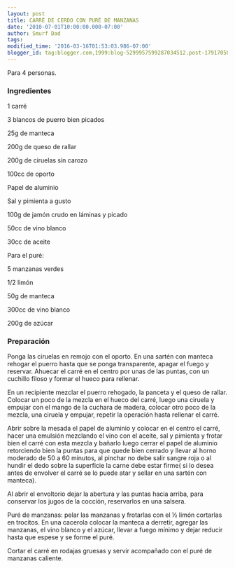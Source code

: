 ```yaml
---
layout: post
title: CARRÉ DE CERDO CON PURÉ DE MANZANAS
date: '2010-07-01T10:00:00.000-07:00'
author: Smurf Dad
tags: 
modified_time: '2016-03-16T01:53:03.986-07:00'
blogger_id: tag:blogger.com,1999:blog-5299957599287034512.post-1791705814548253523
---
```


Para 4 personas.

<h3>Ingredientes</h3>

1 carré

3 blancos de puerro bien picados

25g de manteca

200g de queso de rallar

200g de ciruelas sin carozo

100cc de oporto

Papel de aluminio

Sal y pimienta a gusto

100g de jamón crudo en láminas y picado

50cc de vino blanco

30cc de aceite

Para el puré:

5 manzanas verdes

1/2 limón

50g de manteca

300cc de vino blanco

200g de azúcar

<h3>Preparación</h3>

Ponga las ciruelas en remojo con el oporto. En una sartén con manteca rehogar el puerro hasta que se ponga transparente, apagar el fuego y reservar. Ahuecar el carré en el centro por unas de las puntas, con un cuchillo filoso y formar el hueco para rellenar.

En un recipiente mezclar el puerro rehogado, la panceta y el queso de rallar. Colocar un poco de la mezcla en el hueco del carré, luego una ciruela y empujar con el mango de la cuchara de madera, colocar otro poco de la mezcla, una ciruela y empujar, repetir la operación hasta rellenar el carré.

Abrir sobre la mesada el papel de aluminio y colocar en el centro el carré, hacer una emulsión mezclando el vino con el aceite, sal y pimienta y frotar bien el carré con esta mezcla y bañarlo luego cerrar el papel de aluminio retorciendo bien la puntas para que quede bien cerrado y llevar al horno moderado de 50 a 60 minutos, al pinchar no debe salir sangre roja o al hundir el dedo sobre la superficie la carne debe estar firme( si lo desea antes de envolver el carré se lo puede atar y sellar en una sartén con manteca).

Al abrir el envoltorio dejar la abertura y las puntas hacia arriba, para conservar los jugos de la cocción, reservarlos en una salsera.

Puré de manzanas: pelar las manzanas y frotarlas con el &frac12; limón cortarlas en trocitos. En una cacerola colocar la manteca a derretir, agregar las manzanas, el vino blanco y el azúcar, llevar a fuego mínimo y dejar reducir hasta que espese y se forme el puré.

Cortar el carré en rodajas gruesas y servir acompañado con el puré de manzanas caliente.

